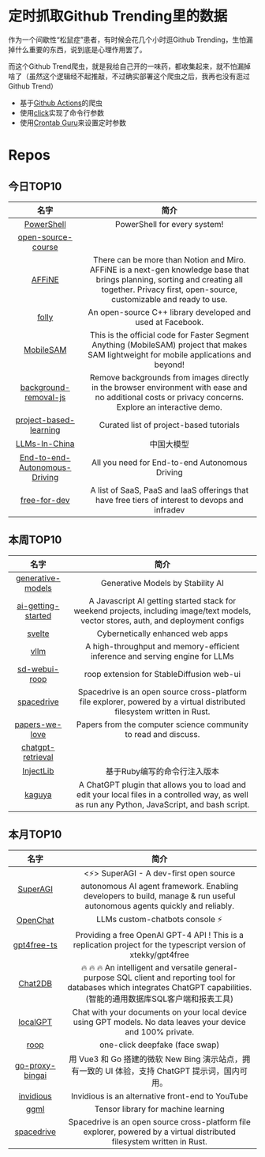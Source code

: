 # 定时抓取Github Trending里的数据

作为一个间歇性“松鼠症”患者，有时候会花几个小时逛Github Trending，生怕漏掉什么重要的东西，说到底是心理作用罢了。

而这个Github Trend爬虫，就是我给自己开的一味药，都收集起来，就不怕漏掉啥了（虽然这个逻辑经不起推敲，不过确实部署这个爬虫之后，我再也没有逛过Github Trend）

* 基于[Github Actions](https://docs.github.com/en/actions)的爬虫
* 使用[click](https://github.com/pallets/click)实现了命令行参数
* 使用[Crontab Guru](https://crontab.guru/)来设置定时参数

# Repos
## 今日TOP10 
<!-- START OF DAILY_TOP10_REPOS -->
| 名字 | 简介 |
| :----: | :----: |
| [PowerShell](https://github.com/PowerShell/PowerShell) | PowerShell for every system! |
| [open-source-course](https://github.com/WeMakeDevs/open-source-course) |  |
| [AFFiNE](https://github.com/toeverything/AFFiNE) | There can be more than Notion and Miro. AFFiNE is a next-gen knowledge base that brings planning, sorting and creating all together. Privacy first, open-source, customizable and ready to use. |
| [folly](https://github.com/facebook/folly) | An open-source C++ library developed and used at Facebook. |
| [MobileSAM](https://github.com/ChaoningZhang/MobileSAM) | This is the official code for Faster Segment Anything (MobileSAM) project that makes SAM lightweight for mobile applications and beyond! |
| [background-removal-js](https://github.com/imgly/background-removal-js) | Remove backgrounds from images directly in the browser environment with ease and no additional costs or privacy concerns. Explore an interactive demo. |
| [project-based-learning](https://github.com/practical-tutorials/project-based-learning) | Curated list of project-based tutorials |
| [LLMs-In-China](https://github.com/wgwang/LLMs-In-China) | 中国大模型 |
| [End-to-end-Autonomous-Driving](https://github.com/OpenDriveLab/End-to-end-Autonomous-Driving) | All you need for End-to-end Autonomous Driving |
| [free-for-dev](https://github.com/ripienaar/free-for-dev) | A list of SaaS, PaaS and IaaS offerings that have free tiers of interest to devops and infradev |
<!-- END OF DAILY_TOP10_REPOS -->

## 本周TOP10
<!-- START OF WEEKLY_TOP10_REPOS -->
| 名字 | 简介 |
| :----: | :----: |
| [generative-models](https://github.com/Stability-AI/generative-models) | Generative Models by Stability AI |
| [ai-getting-started](https://github.com/a16z-infra/ai-getting-started) | A Javascript AI getting started stack for weekend projects, including image/text models, vector stores, auth, and deployment configs |
| [svelte](https://github.com/sveltejs/svelte) | Cybernetically enhanced web apps |
| [vllm](https://github.com/vllm-project/vllm) | A high-throughput and memory-efficient inference and serving engine for LLMs |
| [sd-webui-roop](https://github.com/s0md3v/sd-webui-roop) | roop extension for StableDiffusion web-ui |
| [spacedrive](https://github.com/spacedriveapp/spacedrive) | Spacedrive is an open source cross-platform file explorer, powered by a virtual distributed filesystem written in Rust. |
| [papers-we-love](https://github.com/papers-we-love/papers-we-love) | Papers from the computer science community to read and discuss. |
| [chatgpt-retrieval](https://github.com/techleadhd/chatgpt-retrieval) |  |
| [InjectLib](https://github.com/QiuChenlyOpenSource/InjectLib) | 基于Ruby编写的命令行注入版本 |
| [kaguya](https://github.com/ykdojo/kaguya) | A ChatGPT plugin that allows you to load and edit your local files in a controlled way, as well as run any Python, JavaScript, and bash script. |
<!-- END OF WEEKLY_TOP10_REPOS -->

## 本月TOP10
<!-- START OF MONTHLY_TOP10_REPOS -->
| 名字 | 简介 |
| :----: | :----: |
| [SuperAGI](https://github.com/TransformerOptimus/SuperAGI) | <⚡️> SuperAGI - A dev-first open source autonomous AI agent framework. Enabling developers to build, manage & run useful autonomous agents quickly and reliably. |
| [OpenChat](https://github.com/openchatai/OpenChat) | LLMs custom-chatbots console ⚡ |
| [gpt4free-ts](https://github.com/xiangsx/gpt4free-ts) | Providing a free OpenAI GPT-4 API ! This is a replication project for the typescript version of xtekky/gpt4free |
| [Chat2DB](https://github.com/alibaba/Chat2DB) | 🔥 🔥 🔥 An intelligent and versatile general-purpose SQL client and reporting tool for databases which integrates ChatGPT capabilities.(智能的通用数据库SQL客户端和报表工具) |
| [localGPT](https://github.com/PromtEngineer/localGPT) | Chat with your documents on your local device using GPT models. No data leaves your device and 100% private. |
| [roop](https://github.com/s0md3v/roop) | one-click deepfake (face swap) |
| [go-proxy-bingai](https://github.com/adams549659584/go-proxy-bingai) | 用 Vue3 和 Go 搭建的微软 New Bing 演示站点，拥有一致的 UI 体验，支持 ChatGPT 提示词，国内可用。 |
| [invidious](https://github.com/iv-org/invidious) | Invidious is an alternative front-end to YouTube |
| [ggml](https://github.com/ggerganov/ggml) | Tensor library for machine learning |
| [spacedrive](https://github.com/spacedriveapp/spacedrive) | Spacedrive is an open source cross-platform file explorer, powered by a virtual distributed filesystem written in Rust. |
<!-- END OF MONTHLY_TOP10_REPOS -->
